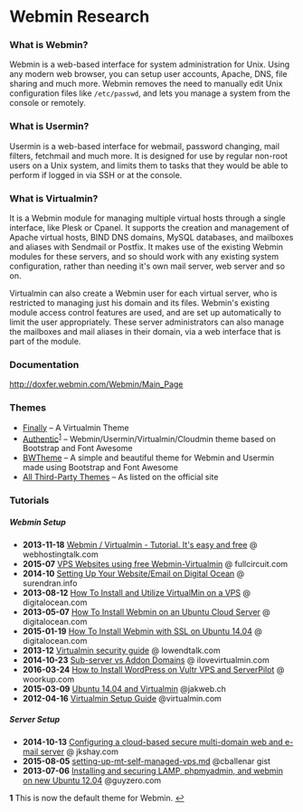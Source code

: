 # Webmin Research

### What is Webmin?
Webmin is a web-based interface for system administration for Unix. Using any modern web browser, you can setup user accounts, Apache, DNS, file sharing and much more. Webmin removes the need to manually edit Unix configuration files like `/etc/passwd`, and lets you manage a system from the console or remotely.

### What is Usermin?
Usermin is a web-based interface for webmail, password changing, mail filters, fetchmail and much more. It is designed for use by regular non-root users on a Unix system, and limits them to tasks that they would be able to perform if logged in via SSH or at the console.

### What is Virtualmin?
It is a Webmin module for managing multiple virtual hosts through a single interface, like Plesk or Cpanel. It supports the creation and management of Apache virtual hosts, BIND DNS domains, MySQL databases, and mailboxes and aliases with Sendmail or Postfix. It makes use of the existing Webmin modules for these servers, and so should work with any existing system configuration, rather than needing it's own mail server, web server and so on.

Virtualmin can also create a Webmin user for each virtual server, who is restricted to managing just his domain and its files. Webmin's existing module access control features are used, and are set up automatically to limit the user appropriately. These server administrators can also manage the mailboxes and mail aliases in their domain, via a web interface that is part of the module.

### Documentation
http://doxfer.webmin.com/Webmin/Main_Page

### Themes
* [Finally](http://luizlopes.com/virtualmin/) – A Virtualmin Theme
* [Authentic](https://github.com/qooob/authentic-theme)<sup>[1](#f1)</sup> – Webmin/Usermin/Virtualmin/Cloudmin theme based on Bootstrap and Font Awesome
* [BWTheme](https://github.com/riccardonobile/Bootstrap3-Webmin-Theme) – A simple and beautiful theme for Webmin and Usermin made using Bootstrap and Font Awesome
* [All Third-Party Themes](http://www.webmin.com/cgi-bin/search_third.cgi?themes=1) – As listed on the official site

### Tutorials
##### Webmin Setup
* __2013-11-18__ [Webmin / Virtualmin - Tutorial. It's easy and free](http://www.webhostingtalk.com/showthread.php?t=1323148) @ webhostingtalk.com
* __2015-07__ [VPS Websites using free Webmin-Virtualmin](https://www.fullcircuit.com/blog/vps-websites-using-free-webmin-virtualmin) @ fullcircuit.com
* __2014-10__ [Setting Up Your Website/Email on Digital Ocean](http://surendran.info/setting-your-websiteemail-digital-ocean) @ surendran.info
* __2013-08-12__ [How To Install and Utilize VirtualMin on a VPS](https://www.digitalocean.com/community/tutorials/how-to-install-and-utilize-virtualmin-on-a-vps) @ digitalocean.com
* __2013-05-07__ [How To Install Webmin on an Ubuntu Cloud Server](https://www.digitalocean.com/community/tutorials/how-to-install-webmin-on-an-ubuntu-cloud-server) @ digitalocean.com
* __2015-01-19__ [How To Install Webmin with SSL on Ubuntu 14.04](https://www.digitalocean.com/community/tutorials/how-to-install-webmin-with-ssl-on-ubuntu-14-04) @ digitalocean.com
* __2013-12__ [Virtualmin security guide](https://www.lowendtalk.com/discussion/18133/virtualmin-security-guide-part-one-22-images) @ lowendtalk.com
* __2014-10-23__ [Sub-server vs Addon Domains](http://ilovevirtualmin.com/sub-server-vs-addon-domains/) @ ilovevirtualmin.com
* __2016-03-24__ [How to Install WordPress on Vultr VPS and ServerPilot](https://woorkup.com/install-wordpress-vultr-vps-serverpilot/) @ woorkup.com
* __2015-03-09__ [Ubuntu 14.04 and Virtualmin](https://www.jakweb.ch/blog/a/9/ubuntu-1404-and-virtualmin-part-1) @jakweb.ch
* __2012-04-16__ [Virtualmin Setup Guide](https://www.virtualmin.com/node/21899) @virtualmin.com

##### Server Setup
* __2014-10-13__ [Configuring a cloud-based secure multi-domain web and e-mail server](http://jkshay.com/configuring-cloud-based-secure-multi-domain-web-e-mail-server/3/) @ jkshay.com
* __2015-08-05__ [setting-up-mt-self-managed-vps.md](https://gist.github.com/cballenar/4c828fb0590e4e39052e) @cballenar gist
* __2013-07-06__ [Installing and securing LAMP, phpmyadmin, and webmin on new Ubuntu 12.04](http://www.guyzero.com/server-administration/installing-and-securing-lamp-phpmyadmin-and-webmin-on-new-ubuntu-12-04) @guyzero.com

<b id="f1">1</b> This is now the default theme for Webmin. [↩](#f1)